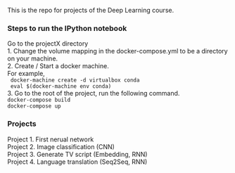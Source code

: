 This is the repo for projects of the Deep Learning course.

### Steps to run the IPython notebook
Go to the projectX directory
<br>1. Change the volume mapping in the docker-compose.yml to be a directory on your machine.
<br>2. Create / Start a docker machine.  
For example,    
`` docker-machine create -d virtualbox conda``  
`` eval $(docker-machine env conda)``
<br>3. Go to the root of the project, run the following command.  
 ``docker-compose build``  
 ``docker-compose up``
 
### Projects
Project 1. First nerual network
<br>
Project 2. Image classification (CNN) 
<br>
Project 3. Generate TV script (Embedding, RNN)
<br>
Project 4. Language translation (Seq2Seq, RNN)

